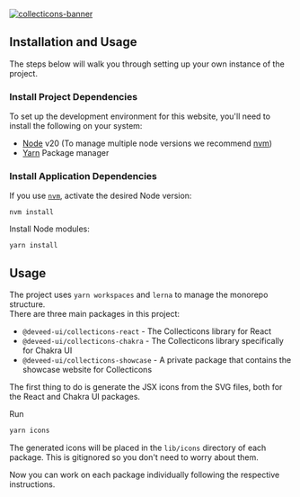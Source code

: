 [![collecticons-banner](https://cloud.githubusercontent.com/assets/1090606/8695447/fdef92fa-2adc-11e5-8979-b61bd96d24ca.png)](https://collecticons.io)

## Installation and Usage
The steps below will walk you through setting up your own instance of the project.

### Install Project Dependencies
To set up the development environment for this website, you'll need to install the following on your system:

- [Node](http://nodejs.org/) v20 (To manage multiple node versions we recommend [nvm](https://github.com/creationix/nvm))
- [Yarn](https://yarnpkg.com/) Package manager

### Install Application Dependencies

If you use [`nvm`](https://github.com/creationix/nvm), activate the desired Node version:

```
nvm install
```

Install Node modules:

```
yarn install
```

## Usage

The project uses `yarn workspaces` and `lerna` to manage the monorepo structure.  
There are three main packages in this project:
- `@deveed-ui/collecticons-react` - The Collecticons library for React
- `@deveed-ui/collecticons-chakra` - The Collecticons library specifically for Chakra UI
- `@deveed-ui/collecticons-showcase` - A private package that contains the showcase website for Collecticons

The first thing to do is generate the JSX icons from the SVG files, both for the React and Chakra UI packages.

Run
```bash
yarn icons
```
The generated icons will be placed in the `lib/icons` directory of each package. This is gitignored so you don't need to worry about them.

Now you can work on each package individually following the respective instructions.
